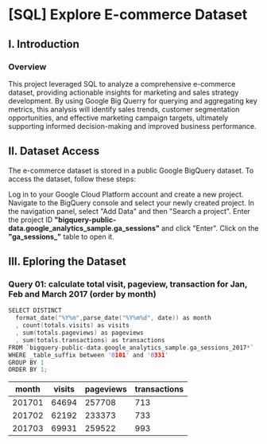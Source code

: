 # [SQL] Explore E-commerce Dataset 
## I. Introduction 
### Overview
This project leveraged SQL to analyze a comprehensive e-commerce dataset, providing actionable insights for marketing and sales strategy development. By using Google Big Querry for querying and aggregating key metrics, this analysis will identify sales trends, customer segmentation opportunities, and effective marketing campaign targets, ultimately supporting informed decision-making and improved business performance.

## II. Dataset Access 
The e-commerce dataset is stored in a public Google BigQuery dataset. To access the dataset, follow these steps:

Log in to your Google Cloud Platform account and create a new project.
Navigate to the BigQuery console and select your newly created project.
In the navigation panel, select "Add Data" and then "Search a project".
Enter the project ID **"bigquery-public-data.google_analytics_sample.ga_sessions"** and click "Enter".
Click on the **"ga_sessions_"** table to open it.

## III. Eploring the Dataset 

### Query 01: calculate total visit, pageview, transaction for Jan, Feb and March 2017 (order by month)
```c
SELECT DISTINCT 
  format_date("%Y%m",parse_date("%Y%m%d", date)) as month 
  , count(totals.visits) as visits 
  , sum(totals.pageviews) as pageviews
  , sum(totals.transactions) as transactions 
FROM `bigquery-public-data.google_analytics_sample.ga_sessions_2017*`
WHERE _table_suffix between '0101' and '0331' 
GROUP BY 1
ORDER BY 1;
```
| month | visits | pageviews | transactions |
|---|---|---|---|
| 201701 | 64694 | 257708 | 713 |
| 201702 | 62192 | 233373 | 733 |
| 201703 | 69931 | 259522 | 993 |






